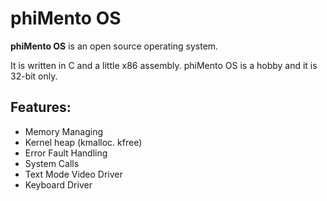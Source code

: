 # phiMento OS #

**phiMento OS** is an open source operating system.

It is written in C and a little x86 assembly. phiMento OS is a hobby and it is 32-bit only.

## Features: ##

  * Memory Managing
  * Kernel heap (kmalloc. kfree)
  * Error Fault Handling
  * System Calls
  * Text Mode Video Driver
  * Keyboard Driver
